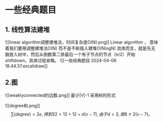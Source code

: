 
# 一些经典题目


## 1. 线性算法建堆

![[linear algorithm调整建堆法，时间复杂度O(N).png]]
Linear algorithm ， 意味着我们要用调整建堆法O(N) 而不是不断插入建堆O(NlogN)
具体而言，就是先无脑放入树中，然后从倒数第二排最后一个有子节点的节点（n/2）开始shiftdown，具体过程省略。
![[一些经典题目 2024-04-06 18.44.37.excalidraw]]

## 2.图

![[weaklyconnected的边数.png]]
最少|V|-1 采用树的形式

![[degree和.png]]
$$\sum (degree)=2e, 得到32=12+12+d(v-7), 由于d<3,故8\le 2(v-7)。$$

